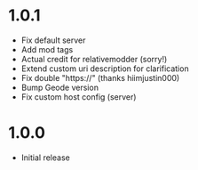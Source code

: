 # 1.0.1
- Fix default server
- Add mod tags
- Actual credit for relativemodder (sorry!)
- Extend custom uri description for clarification
- Fix double "https://" (thanks hiimjustin000)
- Bump Geode version
- Fix custom host config (server)

# 1.0.0
- Initial release